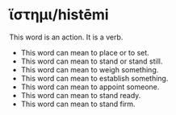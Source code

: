# ἵστημι/histēmi
This word is an action. It is a verb.

* This word can mean to place or to set.
* This word can mean to stand or stand still.
* This word can mean to weigh something.
* This word can mean to establish something.
* This word can mean to appoint someone. 
* This word can mean to stand ready.
* This word can mean to stand firm.
